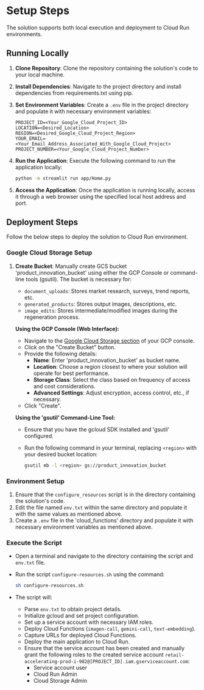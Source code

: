 # Setup Steps

The solution supports both local execution and deployment to Cloud Run environments.

## Running Locally

1. **Clone Repository**: Clone the repository containing the solution's code to your local machine.
2. **Install Dependencies**: Navigate to the project directory and install dependencies from requirements.txt using pip.
3. **Set Environment Variables**: Create a `.env` file in the project directory and populate it with necessary environment variables:

   ```plaintext
   PROJECT_ID=<Your_Google_Cloud_Project_ID>
   LOCATION=<Desired_Location>
   REGION=<Desired_Google_Cloud_Project_Region>
   YOUR_EMAIL=<Your_Email_Address_Associated_With_Google_Cloud_Project>
   PROJECT_NUMBER=<Your_Google_Cloud_Project_Number>
   ```

4. **Run the Application**: Execute the following command to run the application locally:

   ```bash
   python -m streamlit run app/Home.py
   ```

5. **Access the Application**: Once the application is running locally, access it through a web browser using the specified local host address and port.

## Deployment Steps

Follow the below steps to deploy the solution to Cloud Run environment.

### Google Cloud Storage Setup

1. **Create Bucket**: Manually create GCS bucket 'product_innovation_bucket' using either the GCP Console or command-line tools (gsutil). The bucket is necessary for:

   - `document_uploads`: Stores market research, surveys, trend reports, etc.
   - `generated_products`: Stores output images, descriptions, etc.
   - `image_edits`: Stores intermediate/modified images during the regeneration process.

   **Using the GCP Console (Web Interface):**

   - Navigate to the [Google Cloud Storage section](https://console.cloud.google.com/storage/browser) of your GCP console.
   - Click on the "Create Bucket" button.
   - Provide the following details:
     - **Name**: Enter 'product_innovation_bucket' as bucket name.
     - **Location**: Choose a region closest to where your solution will operate for best performance.
     - **Storage Class**: Select the class based on frequency of access and cost considerations.
     - **Advanced Settings**: Adjust encryption, access control, etc., if necessary.
   - Click "Create".

   **Using the 'gsutil' Command-Line Tool:**

   - Ensure that you have the gcloud SDK installed and 'gsutil' configured.
   - Run the following command in your terminal, replacing `<region>` with your desired bucket location:

     ```bash
     gsutil mb -l <region> gs://product_innovation_bucket
     ```

### Environment Setup

1. Ensure that the `configure_resources` script is in the directory containing the solution's code.
2. Edit the file named `env.txt` within the same directory and populate it with the same values as mentioned above.
3. Create a `.env` file in the 'cloud_functions' directory and populate it with necessary environment variables as mentioned above.

### Execute the Script

- Open a terminal and navigate to the directory containing the script and `env.txt` file.
- Run the script `configure-resources.sh` using the command:

  ```bash
  sh configure-resources.sh
  ```

- The script will:
  - Parse `env.txt` to obtain project details.
  - Initialize gcloud and set project configuration.
  - Set up a service account with necessary IAM roles.
  - Deploy Cloud Functions (`imagen-call`, `gemini-call`, `text-embedding`).
  - Capture URLs for deployed Cloud Functions.
  - Deploy the main application to Cloud Run.
  - Ensure that the service account has been created and manually grant the following roles to the created service account `retail-accelerating-prod-i-982@[PROJECT_ID].iam.gserviceaccount.com`:
    - Service account user
    - Cloud Run Admin
    - Cloud Storage Admin
